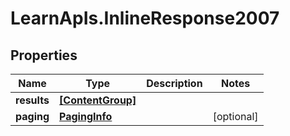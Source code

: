 # LearnApIs.InlineResponse2007

## Properties
Name | Type | Description | Notes
------------ | ------------- | ------------- | -------------
**results** | [**[ContentGroup]**](ContentGroup.md) |  | 
**paging** | [**PagingInfo**](PagingInfo.md) |  | [optional] 
